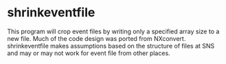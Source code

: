 shrinkeventfile
===============
This program will crop event files by writing only a specified array 
size to a new file. Much of the code design was ported from NXconvert.
shrinkeventfile makes assumptions based on the structure of files at
SNS and may or may not work for event file from other places.
